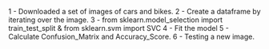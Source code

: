 1 - Downloaded a set of images of cars and bikes.
2 - Create a dataframe by iterating over the image.
3 - from sklearn.model_selection import train_test_split & from sklearn.svm import SVC
4 - Fit the model
5 - Calculate Confusion_Matrix and Accuracy_Score.
6 - Testing a new image.
